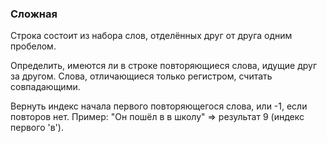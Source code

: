 ### Сложная

Строка состоит из набора слов, отделённых друг от друга одним пробелом.

Определить, имеются ли в строке повторяющиеся слова, идущие друг за другом.
Слова, отличающиеся только регистром, считать совпадающими.

Вернуть индекс начала первого повторяющегося слова, или -1, если повторов нет.
Пример: "Он пошёл в в школу" => результат 9 (индекс первого 'в').